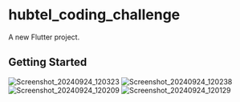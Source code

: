 # hubtel_coding_challenge

A new Flutter project.

## Getting Started

![Screenshot_20240924_120323](https://github.com/user-attachments/assets/a74c5b24-12de-4394-813b-104c18766660)
![Screenshot_20240924_120238](https://github.com/user-attachments/assets/f4821091-6706-4412-980b-85047e03b13a)
![Screenshot_20240924_120209](https://github.com/user-attachments/assets/38e2caef-5962-4592-aa13-3a091130ab77)
![Screenshot_20240924_120129](https://github.com/user-attachments/assets/9b9ece72-0f80-4a7b-bcf0-a96e6bcf1bf6)
